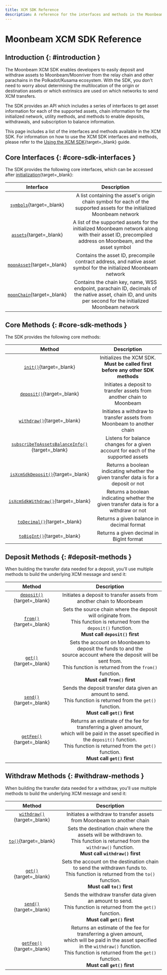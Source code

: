 ```yaml
---
title: XCM SDK Reference
description: A reference for the interfaces and methods in the Moonbeam XCM SDK, which can be used to send XCM transfers between Moonbeam and other chains in the ecosystem.
---
```


# Moonbeam XCM SDK Reference

## Introduction {: #introduction }

The Moonbeam XCM SDK enables developers to easily deposit and withdraw assets to Moonbeam/Moonriver from the relay chain and other parachains in the Polkadot/Kusama ecosystem. With the SDK, you don't need to worry about determining the multilocation of the origin or destination assets or which extrinsics are used on which networks to send XCM transfers.

The SDK provides an API which includes a series of interfaces to get asset information for each of the supported assets, chain information for the initialized network, utility methods, and methods to enable deposits, withdrawals, and subscription to balance information.

This page includes a list of the interfaces and methods available in the XCM SDK. For information on how to use the XCM SDK interfaces and methods, please refer to the [Using the XCM SDK](/builders/interoperability/xcm/xcm-sdk/xcm-sdk){target=_blank} guide.

## Core Interfaces {: #core-sdk-interfaces }

The SDK provides the following core interfaces, which can be accessed after [initialization](/builders/interoperability/xcm/xcm-sdk/xcm-sdk/#initializing){target=_blank}:

|                                   Interface                                    |                                                                         Description                                                                         |
|:------------------------------------------------------------------------------:|:-----------------------------------------------------------------------------------------------------------------------------------------------------------:|
|       [`symbols`](/builders/interoperability/xcm/xcm-sdk/xcm-sdk/#symbols){target=_blank}       |                   A list containing the asset's origin chain symbol for each of the supported assets for the initialized Moonbeam network                   |
|        [`assets`](/builders/interoperability/xcm/xcm-sdk/xcm-sdk/#assets){target=_blank}        |    A list of the supported assets for the initialized Moonbeam network along with their asset ID, precompiled address on Moonbeam, and the asset symbol     |
|   [`moonAsset`](/builders/interoperability/xcm/xcm-sdk/xcm-sdk/#native-assets){target=_blank}   |                      Contains the asset ID, precompile contract address, and native asset symbol for the initialized Moonbeam network                       |
| [`moonChain`](/builders/interoperability/xcm/xcm-sdk/xcm-sdk/#native-chain-data){target=_blank} | Contains the chain key, name, WSS endpoint, parachain ID, decimals of the native asset, chain ID, and units per second for the initialized Moonbeam network |

## Core Methods {: #core-sdk-methods }

The SDK provides the following core methods:

|                                           Method                                            |                                      Description                                      |
|:-------------------------------------------------------------------------------------------:|:-------------------------------------------------------------------------------------:|
|           [`init()`](/builders/interoperability/xcm/xcm-sdk/xcm-sdk/#initializing){target=_blank}            |    Initializes the XCM SDK. **Must be called first before any other SDK methods**     |
|            [`deposit()`](/builders/interoperability/xcm/xcm-sdk/xcm-sdk/#deposit){target=_blank}             |         Initiates a deposit to transfer assets from another chain to Moonbeam         |
|           [`withdraw()`](/builders/interoperability/xcm/xcm-sdk/xcm-sdk/#withdraw){target=_blank}            |        Initiates a withdraw to transfer assets from Moonbeam to another chain         |
| [`subscribeToAssetsBalanceInfo()`](/builders/interoperability/xcm/xcm-sdk/xcm-sdk/#subscribe){target=_blank} |   Listens for balance changes for a given account for each of the supported assets    |
|     [`isXcmSdkDeposit()`](/builders/interoperability/xcm/xcm-sdk/xcm-sdk/#deposit-check){target=_blank}      | Returns a boolean indicating whether the given transfer data is for a deposit or not  |
|    [`isXcmSdkWithdraw()`](/builders/interoperability/xcm/xcm-sdk/xcm-sdk/#withdraw-check){target=_blank}     | Returns a boolean indicating whether the given transfer data is for a withdraw or not |
|          [`toDecimal()`](/builders/interoperability/xcm/xcm-sdk/xcm-sdk/#decimals){target=_blank}           |                       Returns a given balance in decimal format                       |
|          [`toBigInt()`](/builders/interoperability/xcm/xcm-sdk/xcm-sdk/#decimals){target=_blank}           |                       Returns a given decimal in BigInt format                       |

## Deposit Methods {: #deposit-methods }

When building the transfer data needed for a deposit, you'll use multiple methods to build the underlying XCM message and send it:

|                                   Method                                    |                                                                                                            Description                                                                                                            |
|:---------------------------------------------------------------------------:|:---------------------------------------------------------------------------------------------------------------------------------------------------------------------------------------------------------------------------------:|
|    [`deposit()`](/builders/interoperability/xcm/xcm-sdk/xcm-sdk/#deposit){target=_blank}     |                                                                               Initiates a deposit to transfer assets from another chain to Moonbeam                                                                               |
|       [`from()`](/builders/interoperability/xcm/xcm-sdk/xcm-sdk/#from){target=_blank}        |                                  Sets the source chain where the deposit will originate from. <br> This function is returned from the `deposit()` function. <br> **Must call `deposit()` first**                                  |
|    [`get()`](/builders/interoperability/xcm/xcm-sdk/xcm-sdk/#get-deposit){target=_blank}     |        Sets the account on Moonbeam to deposit the funds to and the <br> source account where the deposit will be sent from. <br> This function is returned from the `from()` function. <br> **Must call `from()` first**         |
|   [`send()`](/builders/interoperability/xcm/xcm-sdk/xcm-sdk/#send-deposit){target=_blank}    |                                          Sends the deposit transfer data given an amount to send. <br> This function is returned from the `get()` function. <br> **Must call `get()` first**                                           |
| [`getFee()`](/builders/interoperability/xcm/xcm-sdk/xcm-sdk/#get-fee-deposit){target=_blank} | Returns an estimate of the fee for transferring a given amount, <br> which will be paid in the asset specified in the `deposit()` function. <br> This function is returned from the `get()` function. <br> **Must call `get()` first** |

## Withdraw Methods {: #withdraw-methods }

When building the transfer data needed for a withdraw, you'll use multiple methods to build the underlying XCM message and send it:

|                                    Method                                    |                                                                                                               Description                                                                                                               |
|:----------------------------------------------------------------------------:|:---------------------------------------------------------------------------------------------------------------------------------------------------------------------------------------------------------------------------------------:|
|    [`withdraw()`](/builders/interoperability/xcm/xcm-sdk/xcm-sdk/#withdraw){target=_blank}    |                                                                                 Initiates a withdraw to transfer assets from Moonbeam to another chain                                                                                  |
|          [`to()`](/builders/interoperability/xcm/xcm-sdk/xcm-sdk/#to){target=_blank}          |                                 Sets the destination chain where the assets will be withdrawn to. <br> This function is returned from the `withdraw()` function. <br> **Must call `withdraw()` first**                                  |
|    [`get()`](/builders/interoperability/xcm/xcm-sdk/xcm-sdk/#get-withdraw){target=_blank}     |                                   Sets the account on the destination chain to send the withdrawn funds to. <br> This function is returned from the `to()` function. <br> **Must call `to()` first**                                    |
|   [`send()`](/builders/interoperability/xcm/xcm-sdk/xcm-sdk/#send-withdraw){target=_blank}    |                                          Sends the withdraw transfer data given an amount to send. <br> This function is returned from the `get()` function. <br> **Must call `get()` first**                                           |
| [`getFee()`](/builders/interoperability/xcm/xcm-sdk/xcm-sdk/#get-fee-withdraw){target=_blank} | Returns an estimate of the fee for transferring a given amount, <br> which will be paid in the asset specified in the `withdraw()` function. <br> This function is returned from the `get()` function. <br> **Must call `get()` first** |
